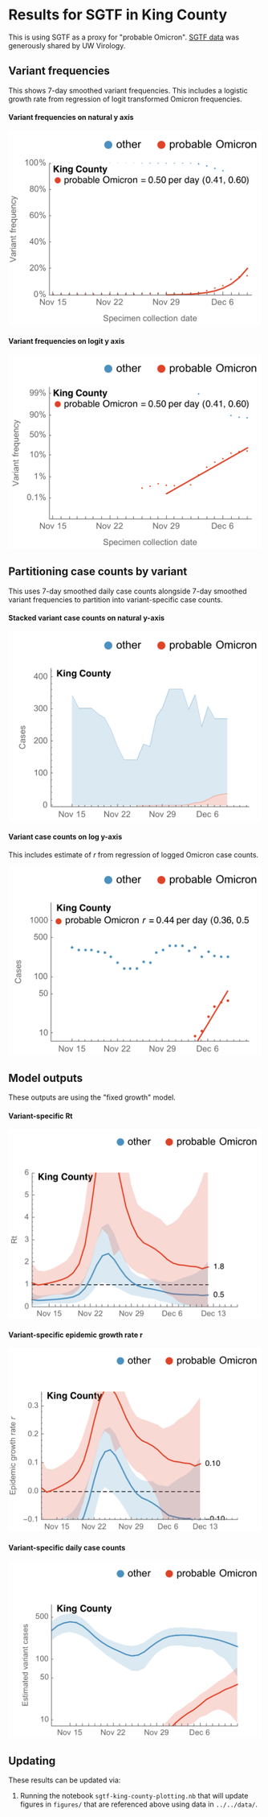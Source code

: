 # Results for SGTF in King County

This is using SGTF as a proxy for "probable Omicron". [SGTF data](https://github.com/proychou/sgtf) was generously shared by UW Virology.

## Variant frequencies

This shows 7-day smoothed variant frequencies. This includes a logistic growth rate from regression of logit transformed Omicron frequencies.

#### Variant frequencies on natural y axis

![](figures/sgtf-king-county_logistic-growth-natural-axis.png)

#### Variant frequencies on logit y axis

![](figures/sgtf-king-county_logistic-growth-transformed-axis.png)

## Partitioning case counts by variant

This uses 7-day smoothed daily case counts alongside 7-day smoothed variant frequencies to partition into variant-specific case counts.

#### Stacked variant case counts on natural y-axis

![](figures/sgtf-king-county_partitioned-cases.png)

#### Variant case counts on log y-axis

This includes estimate of _r_ from regression of logged Omicron case counts.

![](figures/sgtf-king-county_partitioned-log-cases.png)

## Model outputs

These outputs are using the "fixed growth" model.

#### Variant-specific Rt

![](figures/sgtf-king-county_variant-rt.png)

#### Variant-specific epidemic growth rate r

![](figures/sgtf-king-county_variant-little-r.png)

#### Variant-specific daily case counts

![](figures/sgtf-king-county_variant-estimated-log-cases.png)

## Updating

These results can be updated via:

1. Running the notebook `sgtf-king-county-plotting.nb` that will update figures in `figures/` that are referenced above using data in `../../data/`.
